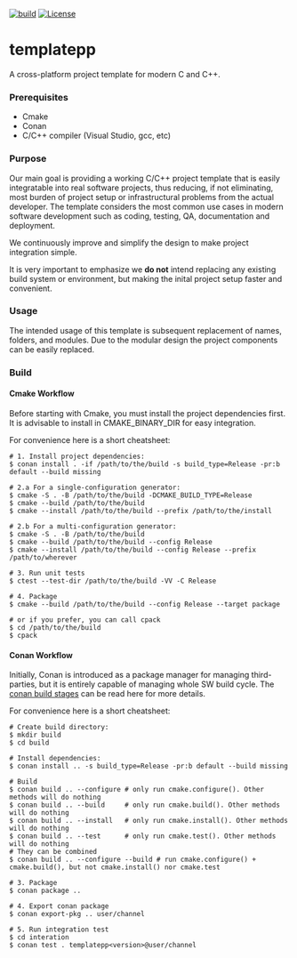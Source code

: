 [![build](https://github.com/raygerlabs/templatepp/actions/workflows/build.yml/badge.svg)](https://github.com/raygerlabs/templatepp/actions/workflows/build.yml)
[![License](https://img.shields.io/badge/License-MIT-green.svg)](https://opensource.org/licenses/MIT)

# templatepp

A cross-platform project template for modern C and C++.

### Prerequisites

- Cmake
- Conan
- C/C++ compiler (Visual Studio, gcc, etc)

### Purpose

Our main goal is providing a working C/C++ project template that is easily integratable into real software projects, thus reducing, if not eliminating, most burden of project setup or infrastructural problems from the actual developer. The template considers the most common use cases in modern software development such as coding, testing, QA, documentation and deployment.

We continuously improve and simplify the design to make project integration simple.

It is very important to emphasize we **do not** intend replacing any existing build system or environment, but making the inital project setup faster and convenient.

### Usage

The intended usage of this template is subsequent replacement of names, folders, and modules. Due to the modular design the project components can be easily replaced.

### Build

#### Cmake Workflow

Before starting with Cmake, you must install the project dependencies first. It is advisable to install in CMAKE_BINARY_DIR for easy integration.

For convenience here is a short cheatsheet:

```
# 1. Install project dependencies:
$ conan install . -if /path/to/the/build -s build_type=Release -pr:b default --build missing

# 2.a For a single-configuration generator:
$ cmake -S . -B /path/to/the/build -DCMAKE_BUILD_TYPE=Release
$ cmake --build /path/to/the/build
$ cmake --install /path/to/the/build --prefix /path/to/the/install

# 2.b For a multi-configuration generator:
$ cmake -S . -B /path/to/the/build
$ cmake --build /path/to/the/build --config Release
$ cmake --install /path/to/the/build --config Release --prefix /path/to/wherever

# 3. Run unit tests
$ ctest --test-dir /path/to/the/build -VV -C Release

# 4. Package
$ cmake --build /path/to/the/build --config Release --target package

# or if you prefer, you can call cpack
$ cd /path/to/the/build
$ cpack
```

#### Conan Workflow

Initially, Conan is introduced as a package manager for managing third-parties, but it is entirely capable of managing whole SW build cycle.
The [conan build stages](https://docs.conan.io/en/latest/reference/commands/development/build.html) can be read here for more details.

For convenience here is a short cheatsheet:

```
# Create build directory:
$ mkdir build
$ cd build

# Install dependencies:
$ conan install .. -s build_type=Release -pr:b default --build missing

# Build
$ conan build .. --configure # only run cmake.configure(). Other methods will do nothing
$ conan build .. --build     # only run cmake.build(). Other methods will do nothing
$ conan build .. --install   # only run cmake.install(). Other methods will do nothing
$ conan build .. --test      # only run cmake.test(). Other methods will do nothing
# They can be combined
$ conan build .. --configure --build # run cmake.configure() + cmake.build(), but not cmake.install() nor cmake.test

# 3. Package
$ conan package ..

# 4. Export conan package
$ conan export-pkg .. user/channel

# 5. Run integration test
$ cd interation
$ conan test . templatepp<version>@user/channel
```
